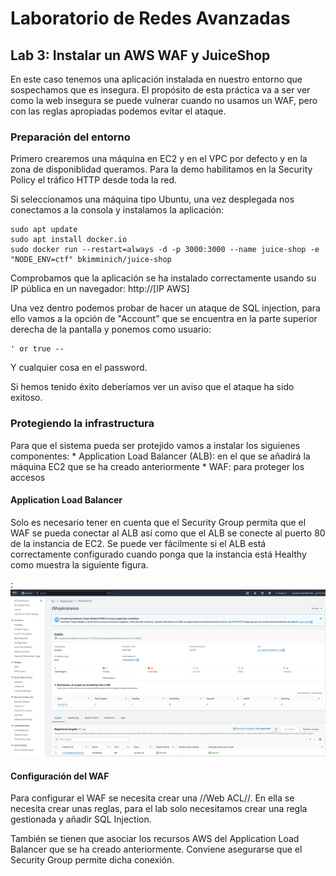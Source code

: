 # Laboratorio de Redes Avanzadas

## Lab 3: Instalar un AWS WAF y JuiceShop

En este caso tenemos una aplicación instalada en nuestro entorno que sospechamos que es insegura. El propósito de esta práctica va a ser ver como la web insegura se puede vulnerar cuando no usamos un WAF, pero con las reglas apropiadas podemos evitar el ataque.

### Preparación del entorno

Primero crearemos una máquina en EC2 y en el VPC por defecto y en la zona de disponiblidad queramos. Para la demo habilitamos en la Security Policy el tráfico HTTP desde toda la red.

Si seleccionamos una máquina tipo Ubuntu, una vez desplegada nos conectamos a la consola y instalamos la aplicación:


```
sudo apt update
sudo apt install docker.io
sudo docker run --restart=always -d -p 3000:3000 --name juice-shop -e "NODE_ENV=ctf" bkimminich/juice-shop
```

Comprobamos que la aplicación se ha instalado correctamente usando su IP pública en un navegador:
http://[IP AWS]

Una vez dentro podemos probar de hacer un ataque de SQL injection, para ello vamos a la opción de "Account" que se encuentra en la parte superior derecha de la pantalla y ponemos como usuario:

```
' or true --
```

Y cualquier cosa en el password.

Si hemos tenido éxito deberíamos ver un aviso que el ataque ha sido exitoso.

### Protegiendo la infrastructura

Para que el sistema pueda ser protejido vamos a instalar los siguienes componentes:
    * Application Load Balancer (ALB): en el que se añadirá la máquina EC2 que se ha creado anteriormente
    * WAF: para proteger los accesos

#### Application Load Balancer

Solo es necesario tener en cuenta que el Security Group permita que el WAF se pueda conectar al ALB así como que el ALB se conecte al puerto 80 de la instancia de EC2. Se puede ver fácilmente si el ALB está correctamente configurado cuando ponga que la instancia está Healthy como muestra la siguiente figura.

:![ALB En estado Healthy](images/ALB-Healthy.png)

#### Configuración del WAF

Para configurar el WAF se necesita crear una //Web ACL//. En ella se necesita crear unas reglas, para el lab solo necesitamos crear una regla gestionada y añadir SQL Injection.

También se tienen que asociar los recursos AWS del Application Load Balancer que se ha creado anteriormente. Conviene asegurarse que el Security Group permite dicha conexión.



